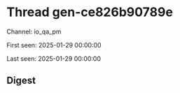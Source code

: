 # Thread gen-ce826b90789e
Channel: io_qa_pm

First seen: 2025-01-29 00:00:00

Last seen: 2025-01-29 00:00:00

## Digest


